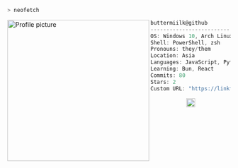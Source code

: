 ```zsh
> neofetch
```

<img align="left" src="https://i.imgur.com/Qq3OJJ0.png" alt="Profile picture" width="320" /> 

```csharp
buttermiilk@github
-------------------------
OS: Windows 10, Arch Linux x86_64, Debian "bullseye"
Shell: PowerShell, zsh
Pronouns: they/them
Location: Asia
Languages: JavaScript, Python, C++, Bash, HTML, CSS
Learning: Bun, React
Commits: 80
Stars: 2
Custom URL: "https://linktr.ee/sh1m3ji"
```
<p align="center">
  <img alt="scheme" src="https://i.imgur.com/T09wbom.jpg" height="20" />
</p>
